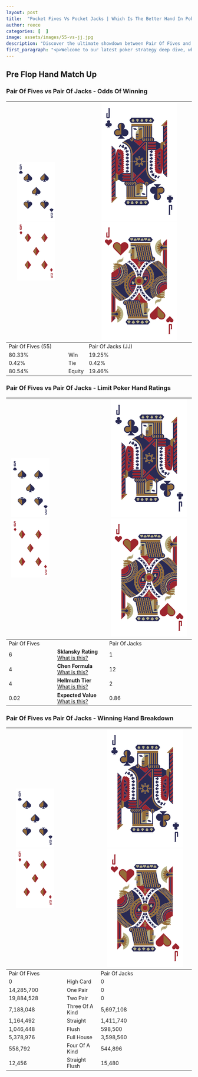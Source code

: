 ```yaml
---
layout: post
title:  "Pocket Fives Vs Pocket Jacks | Which Is The Better Hand In Poker? A Complete Guide"
author: reece
categories: [  ]
image: assets/images/55-vs-jj.jpg
description: "Discover the ultimate showdown between Pair Of Fives and Pair Of Jacks in poker! Uncover the odds, strategies, and scenarios where one hand triumphs over the other. Get ready to up your poker game with this thrilling analysis."
first_paragraph: "<p>Welcome to our latest poker strategy deep dive, where we're pitting two distinct hands against each other in a high-stakes showdown: Pair Of Fives vs Pair Of Jacks.</p><p>In the dynamic world of poker, every decision counts, and knowing which hand holds the upper hand is key to your success at the table.</p><p>In this article, we'll dissect these two hands, explore the scenarios where one dominates the other, and equip you with the knowledge to make strategic choices that can tip the odds in your favor.</p><p>Get ready to unravel the intriguing dynamics of these poker hands and elevate your game to new heights.</p>"
---
```




[comment]: # (sp0)

## Pre Flop Hand Match Up

<div class="table hand-ratings" markdown="1"> 



### Pair Of Fives vs Pair Of Jacks - Odds Of Winning


    
| ![image info](assets/images/hand1/5.png) ![image info](assets/images/hand1/5o.png) |  | ![image info](assets/images/hand2/J.png) ![image info](assets/images/hand2/Jo.png) |
| -------- | -------- | -------- |
| Pair Of Fives (55) |  | Pair Of Jacks (JJ) |
| 80.33% | Win | 19.25% |
| 0.42% | Tie | 0.42% |
| 80.54% | Equity | 19.46% |




[comment]: # (sp1)



### Pair Of Fives vs Pair Of Jacks - Limit Poker Hand Ratings


    
| ![image info](assets/images/hand1/5.png) ![image info](assets/images/hand1/5o.png) |  | ![image info](assets/images/hand2/J.png) ![image info](assets/images/hand2/Jo.png) |
| -------- | -------- | -------- |
| Pair Of Fives |  | Pair Of Jacks |
| 6 | **Sklansky Rating** [What is this?](/sklansky-rating-explained) | 1 |
| 4 | **Chen Formula** [What is this?](/chen-formula-explained) | 12 |
| 4 | **Hellmuth Tier** [What is this?](/Hellmuth-tier-explained) | 2 |
| 0.02 | **Expected Value** [What is this?](/expected-value-explained) | 0.86 |




[comment]: # (sp2)



### Pair Of Fives vs Pair Of Jacks - Winning Hand Breakdown


    
| ![image info](assets/images/hand1/5.png) ![image info](assets/images/hand1/5o.png) |  | ![image info](assets/images/hand2/J.png) ![image info](assets/images/hand2/Jo.png) |
| -------- | -------- | -------- |
| Pair Of Fives |  | Pair Of Jacks |
| 0 | High Card | 0 |
| 14,285,700 | One Pair | 0 |
| 19,884,528 | Two Pair | 0 |
| 7,188,048 | Three Of A Kind | 5,697,108 |
| 1,164,492 | Straight | 1,411,740 |
| 1,046,448 | Flush | 598,500 |
| 5,378,976 | Full House | 3,598,560 |
| 558,792 | Four Of A Kind | 544,896 |
| 12,456 | Straight Flush | 15,480 |




[comment]: # (sp3)



</div>

[comment]: # (sp4)



[comment]: # (sp5)

